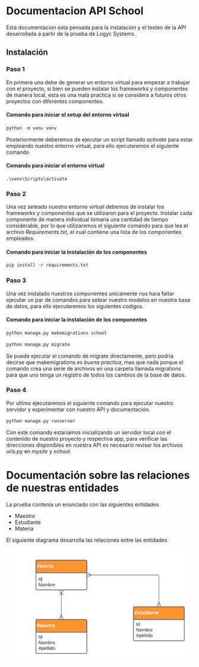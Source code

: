 # Documentacion API School
Esta documentacion esta pensada para la instalación y el testeo de la API desarrollada a partir de la prueba de Logyc Systems.

## Instalación
### Paso 1
En primera uno debe de generar un entorno virtual para empezar a trabajar con el proyecto, si bien se pueden instalar los frameworks y componentes de manera local, esta es una mala practica si se considera a futuros otros proyectos con diferentes componentes.

#### Comando para iniciar el setup del entorno virtual 
```python
python -m venv venv
```
Posteriormente deberemos de ejecutar un script llamado *activate* para estar empleando nuestro entorno virtual, para ello ejecutaremos el siguiente comando
#### Comando para iniciar el entorno virtual 
```
.\venv\Scripts\activate
```

### Paso 2
Una vez seteado nuestro entorno virtual debemos de instalar los frameworks y componentes que se utilizaron para el proyecto. Instalar cada componente de manera individual tomaría una cantidad de tiempo considerable, por lo que utilizaremos el siguiente comando para que lea el archivo *Requirements.txt*, el cual contiene una lista de los componentes empleados.

#### Comando para iniciar la instalación de los componentes
```python
pip install -r requirements.txt
```
### Paso 3
Una vez instalado nuestros componentes unicamente nos hara faltar ejecutar un par de comandos para setear nuestro modelos en nuestra base de datos, para ello ejecutaremos los siguientes codigos.
#### Comando para iniciar la instalación de los componentes
```python
python manage.py makemigrations school
```

```python
python manage.py migrate
```
Se puede ejecutar el comando de migrate directamente, pero podria decirse que makemigrations es *buena practica*, mas que nada porque el comando crea una serie de archivos en una carpeta llamada migrations para que uno tenga un registro de todos los cambios de la base de datos.

### Paso 4
Por ultimo ejecutaremos el siguiente comando para ejecutar nuestro servidor y experimentar con nuestro API y documentación.
```python
python manage.py runserver
```
Con este comando estariamos inicializando un servidor local con el contenido de nuestro proyecto y respectiva app, para verificar las direcciones disponibles en nuestra API es necesario revisar los archivos *urls.py* en *mysite* y *school*.

# Documentación sobre las relaciones de nuestras entidades
La prueba contenía un enunciado con las siguientes entidades
* Maestro
* Estudiante
* Materia

El siguiente diagrama desarrolla las relaciones entre las entidades 
![Diagrama de entidades](Diagrama_ER.png)
